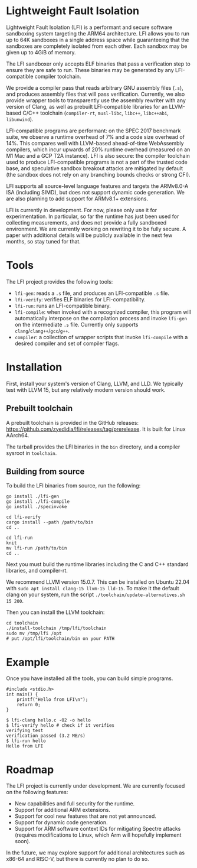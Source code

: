 # Lightweight Fault Isolation

Lightweight Fault Isolation (LFI) is a performant and secure software
sandboxing system targeting the ARM64 architecture. LFI allows you to run up to
64K sandboxes in a single address space while guaranteeing that the sandboxes
are completely isolated from each other. Each sandbox may be given up to 4GiB of
memory.

The LFI sandboxer only accepts ELF binaries that pass a verification step to
ensure they are safe to run. These binaries may be generated by any
LFI-compatible compiler toolchain.

We provide a compiler pass that reads arbitrary GNU assembly files (`.s`), and
produces assembly files that will pass verification. Currently, we also provide
wrapper tools to transparently use the assembly rewriter with any version of
Clang, as well as prebuilt LFI-compatible libraries for an LLVM-based C/C++
toolchain (`compiler-rt`, `musl-libc`, `libc++`, `libc++abi`, `libunwind`).

LFI-compatible programs are performant: on the SPEC 2017 benchmark suite, we
observe a runtime overhead of 7% and a code size overhead of 14%. This compares
well with LLVM-based ahead-of-time WebAssembly compilers, which incur upwards
of 20% runtime overhead (measured on an M1 Mac and a GCP T2A instance). LFI is
also secure: the compiler toolchain used to produce LFI-compatible programs is
not a part of the trusted code base, and speculative sandbox breakout attacks
are mitigated by default (the sandbox does not rely on any branching bounds
checks or strong CFI).

LFI supports all source-level language features and targets the ARMv8.0-A ISA
(including SIMD), but does not support dynamic code generation. We are also
planning to add support for ARMv8.1+ extensions.

LFI is currently in development. For now, please only use it for
experimentation. In particular, so far the runtime has just been used for
collecting measurements, and does not provide a fully sandboxed environment. We
are currently working on rewriting it to be fully secure. A paper with
additional details will be publicly available in the next few months, so stay
tuned for that.

# Tools

The LFI project provides the following tools:

* `lfi-gen`: reads a `.s` file, and produces an LFI-compatible `.s` file.
* `lfi-verify`: verifies ELF binaries for LFI-compatibility.
* `lfi-run`: runs an LFI-compatible binary.
* `lfi-compile`: when invoked with a recognized compiler, this program will
  automatically interpose on the compilation process and invoke `lfi-gen` on
  the intermediate `.s` file. Currently only supports
  `clang`/`clang++`/`gcc`/`g++`.
* `compiler`: a collection of wrapper scripts that invoke `lfi-compile` with a
  desired compiler and set of compiler flags.

# Installation

First, install your system's version of Clang, LLVM, and LLD. We typically
test with LLVM 15, but any relatively modern version should work.

## Prebuilt toolchain

A prebuilt toolchain is provided in the GitHub releases:
https://github.com/zyedidia/lfi/releases/tag/prerelease. It is built for Linux
AArch64.

The tarball provides the LFI binaries in the `bin` directory, and a compiler
sysroot in `toolchain`.

## Building from source

To build the LFI binaries from source, run the following:

```
go install ./lfi-gen
go install ./lfi-compile
go install ./specinvoke

cd lfi-verify
cargo install --path /path/to/bin
cd ..

cd lfi-run
knit
mv lfi-run /path/to/bin
cd ..
```

Next you must build the runtime libraries including the C and C++ standard libraries, and compiler-rt.

We recommend LLVM version 15.0.7. This can be installed on Ubuntu 22.04 with
`sudo apt install clang-15 llvm-15 lld-15`. To make it the default clang on
your system, run the script `./toolchain/update-alternatives.sh 15 200`.

Then you can install the LLVM toolchain:

```
cd toolchain
./install-toolchain /tmp/lfi/toolchain
sudo mv /tmp/lfi /opt
# put /opt/lfi/toolchain/bin on your PATH
```

# Example

Once you have installed all the tools, you can build simple programs.

```
#include <stdio.h>
int main() {
    printf("Hello from LFI\n");
    return 0;
}
```

```
$ lfi-clang hello.c -O2 -o hello
$ lfi-verify hello # check if it verifies
verifying test
verification passed (3.2 MB/s)
$ lfi-run hello
Hello from LFI
```

# Roadmap

The LFI project is currently under development. We are currently focused on the
following features:

* New capabilities and full security for the runtime.
* Support for additional ARM extensions.
* Support for cool new features that are not yet announced.
* Support for dynamic code generation.
* Support for ARM software context IDs for mitigating Spectre attacks (requires
  modifications to Linux, which Arm will hopefully implement soon).

In the future, we may explore support for additional architectures such as
x86-64 and RISC-V, but there is currently no plan to do so.
